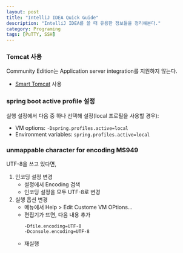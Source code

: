 ```yaml
---
layout: post
title: "IntelliJ IDEA Quick Guide"
description: "IntelliJ IDEA를 쓸 때 유용한 정보들을 정리해본다."
category: Programing
tags: [PuTTY, SSH]
---
```


### Tomcat 사용

Community Edition는 Application server integration를 지원하지 않는다.

- [Smart Tomcat](https://plugins.jetbrains.com/plugin/9492-smart-tomcat) 사용




### spring boot active profile 설정

실행 설정에서 다음 중 하나 선택해 설정(local 프로필을 사용할 경우):
- VM options: `-Dspring.profiles.active=local`
- Environment variables: `spring.profiles.active=local`



### unmappable character for encoding MS949

UTF-8을 쓰고 있다면,

1.	인코딩 설정 변경
	-	설정에서 Encoding 검색
	-	인코딩 설정을 모두 UTF-8로 변경
2.	실행 옵션 변경
	-	메뉴에서 Help > Edit Custome VM OPtions...
	-	편집기가 뜨면, 다음 내용 추가
		~~~
		-Dfile.encoding=UTF-8
		-Dconsole.encoding=UTF-8
		~~~
	-	재실행
